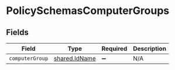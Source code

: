 # PolicySchemasComputerGroups


## Fields

| Field                                                 | Type                                                  | Required                                              | Description                                           |
| ----------------------------------------------------- | ----------------------------------------------------- | ----------------------------------------------------- | ----------------------------------------------------- |
| `computerGroup`                                       | [shared.IdName](../../../sdk/models/shared/idname.md) | :heavy_minus_sign:                                    | N/A                                                   |